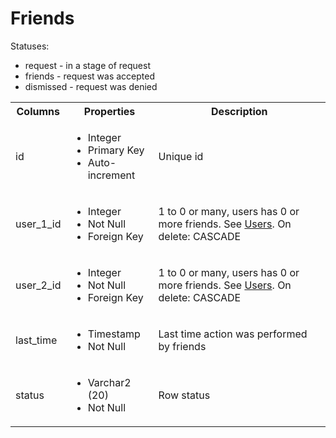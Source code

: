 # Friends

Statuses:

- request - in a stage of request
- friends - request was accepted
- dismissed - request was denied

<table>
  <tr>
    <th>Columns</th>
    <th>Properties</th>
    <th>Description</th>
  </tr>
  <tr>
    <td>id</td>
    <td>
      <ul>
        <li>Integer</li>
        <li>Primary Key</li>
        <li>Auto-increment</li>
      </ul>
    </td>
    <td>Unique id</td>
  </tr>
  <tr>
    <td>user_1_id</td>
    <td>
      <ul>
        <li>Integer</li>
        <li>Not Null</li>
        <li>Foreign Key</li>
      </ul>
    </td>
    <td>1 to 0 or many, users has 0 or more friends. See <a href="./01_Users.md">Users</a>. On delete: CASCADE</td>
  </tr>
  <tr>
    <td>user_2_id</td>
    <td>
      <ul>
        <li>Integer</li>
        <li>Not Null</li>
        <li>Foreign Key</li>
      </ul>
    </td>
    <td>1 to 0 or many, users has 0 or more friends. See <a href="./01_Users.md">Users</a>. On delete: CASCADE</td>
  </tr>
  <tr>
    <td>last_time</td>
    <td>
      <ul>
        <li>Timestamp</li>
        <li>Not Null</li>
      </ul>
    </td>
    <td>Last time action was performed by friends</td>
  </tr>
  <tr>
    <td>status</td>
    <td>
      <ul>
        <li>Varchar2 (20)</li>
        <li>Not Null</li>
      </ul>
    </td>
    <td>Row status</td>
  </tr>
</table>
